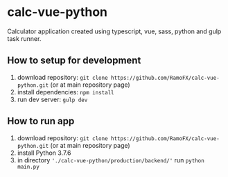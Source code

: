 # calc-vue-python
Calculator application created using typescript, vue, sass, python and gulp task runner.

## How to setup for development
1. download repository: `git clone https://github.com/RamoFX/calc-vue-python.git` (or at main repository page)
2. install dependencies: `npm install`
3. run dev server: `gulp dev`

## How to run app
1. download repository: `git clone https://github.com/RamoFX/calc-vue-python.git` (or at main repository page)
2. install Python 3.7.6
3. in directory `'./calc-vue-python/production/backend/'` run `python main.py`

